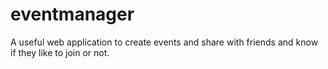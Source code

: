 # eventmanager
A useful web application to create events and share with friends and know if they like to join or not.
